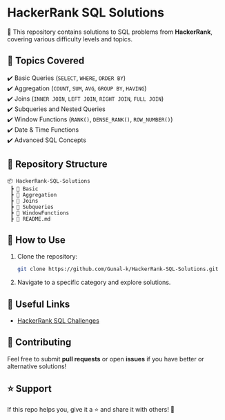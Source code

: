 # **HackerRank SQL Solutions**  

🚀 This repository contains solutions to SQL problems from **HackerRank**, covering various difficulty levels and topics.  

## **📌 Topics Covered**  
✔️ Basic Queries (`SELECT`, `WHERE`, `ORDER BY`)  
✔️ Aggregation (`COUNT`, `SUM`, `AVG`, `GROUP BY`, `HAVING`)  
✔️ Joins (`INNER JOIN`, `LEFT JOIN`, `RIGHT JOIN`, `FULL JOIN`)  
✔️ Subqueries and Nested Queries  
✔️ Window Functions (`RANK()`, `DENSE_RANK()`, `ROW_NUMBER()`)  
✔️ Date & Time Functions  
✔️ Advanced SQL Concepts  

## **📂 Repository Structure**  
```
📦 HackerRank-SQL-Solutions  
 ┣ 📂 Basic  
 ┣ 📂 Aggregation  
 ┣ 📂 Joins  
 ┣ 📂 Subqueries  
 ┣ 📂 WindowFunctions  
 ┣ 📜 README.md  
```

## **📖 How to Use**  
1. Clone the repository:  
   ```sh
   git clone https://github.com/Gunal-k/HackerRank-SQL-Solutions.git
   ```
2. Navigate to a specific category and explore solutions.  

## **🔗 Useful Links**  
- [HackerRank SQL Challenges](https://www.hackerrank.com/domains/sql)  

## **🤝 Contributing**  
Feel free to submit **pull requests** or open **issues** if you have better or alternative solutions!  

## **⭐ Support**  
If this repo helps you, give it a ⭐ and share it with others! 🚀  
